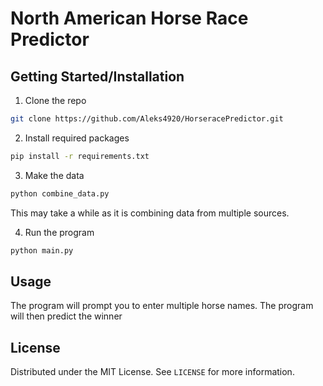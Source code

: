 # North American Horse Race Predictor

## Getting Started/Installation

1. Clone the repo
```sh
git clone https://github.com/Aleks4920/HorseracePredictor.git
```

2. Install required packages
```sh
pip install -r requirements.txt
```

3. Make the data
```sh
python combine_data.py
```
This may take a while as it is combining data from multiple sources.

4. Run the program
```sh
python main.py
```

## Usage

The program will prompt you to enter multiple horse names. The program will then predict the winner

## License

Distributed under the MIT License. See `LICENSE` for more information.


